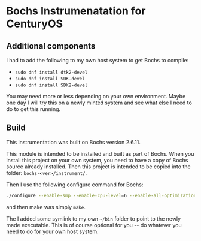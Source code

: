 # Bochs Instrumenatation for CenturyOS

## Additional components

I had to add the following to my own host system to get Bochs to compile:
* `sudo dnf install dtk2-devel`
* `sudo dnf install SDK-devel`
* `sudo dnf install SDK2-devel`

You may need more or less depending on your own environment.  Maybe one day I will try this on a newly minted system and see what else I need to do to get this running.


## Build

This instrumentation was built on Bochs version 2.6.11.

This module is intended to be installed and built as part of Bochs.  When you install this project on your own system, you need to have a copy of Bochs source already installed.  Then this project is intended to be copied into the folder: `bochs-<ver>/instrument/`.

Then I use the following configure command for Bochs:

```bash
./configure --enable-smp --enable-cpu-level=6 --enable-all-optimizations --enable-x86-64  --enable-pci --enable-vmx --enable-debugger --enable-disasm --enable-debugger-gui --enable-logging --enable-fpu --enable-3dnow --enable-sb16=dummy --enable-cdrom --enable-x86-debugger --enable-iodebug --disable-plugins --disable-docbook --with-x --with-x11 --with-term --with-sdl2 --enable-instrumentation="instrument/instrumentation"
```

and then make was simply `make`.

The I added some symlink to my own `~/bin` folder to point to the newly made executable.  This is of course optional for you -- do whatever you need to do for your own host system.

